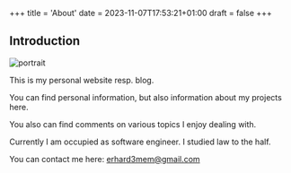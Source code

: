 +++
title = 'About'
date = 2023-11-07T17:53:21+01:00
draft = false
+++
## Introduction

![portrait](/quickstart/IMG_20230910_120714.jpg)

This is my personal website resp. blog.

You can find personal information, but also information about my projects here.

You also can find comments on various topics I enjoy dealing with.

Currently I am occupied as software engineer. I studied law to the half.

You can contact me here: erhard3mem@gmail.com
